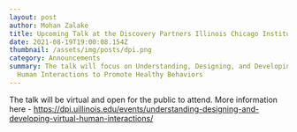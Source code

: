 ```yaml
---
layout: post
author: Mohan Zalake
title: Upcoming Talk at the Discovery Partners Illinois Chicago Institute on Aug. 26th
date: 2021-08-19T19:00:08.154Z
thumbnail: /assets/img/posts/dpi.png
category: Announcements
summary: The talk will focus on Understanding, Designing, and Developing Virtual
  Human Interactions to Promote Healthy Behaviors
---
```

The talk will be virtual and open for the public to attend. More information here - https://dpi.uillinois.edu/events/understanding-designing-and-developing-virtual-human-interactions/
